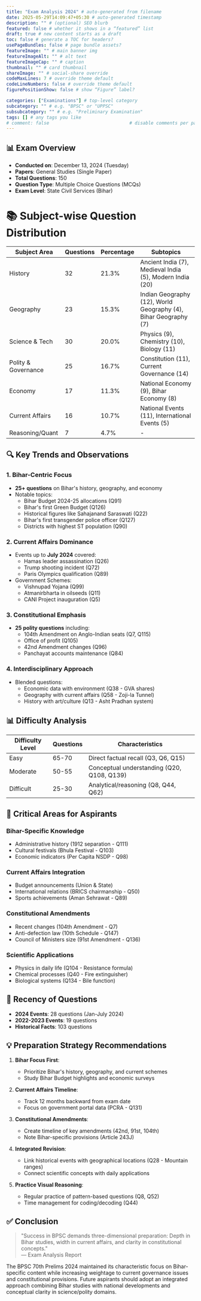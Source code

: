```yaml
---
title: "Exam Analysis 2024" # auto-generated from filename
date: 2025-05-29T14:09:47+05:30 # auto-generated timestamp
description: "" # (optional) SEO blurb
featured: false # whether it shows in a “featured” list
draft: true # new content starts as a draft
toc: false # generate a TOC for headers?
usePageBundles: false # page bundle assets?
featureImage: "" # main banner img
featureImageAlt: "" # alt text
featureImageCap: "" # caption
thumbnail: "" # card thumbnail
shareImage: "" # social-share override
codeMaxLines: 7 # override theme default
codeLineNumbers: false # override theme default
figurePositionShow: false # show “Figure” label?

categories: ["Examinations"] # top-level category
subcategory: "" # e.g. "BPSC" or "UPPSC"
subsubcategory: "" # e.g. "Preliminary Examination"
tags: [] # any tags you like
# comment: false                              # disable comments per page
---
```


## 📊 Exam Overview

- **Conducted on**: December 13, 2024 (Tuesday)
- **Papers**: General Studies (Single Paper)
- **Total Questions**: 150
- **Question Type**: Multiple Choice Questions (MCQs)
- **Exam Level**: State Civil Services (Bihar)

# 📚 Subject-wise Question Distribution

| Subject Area        | Questions | Percentage | Subtopics                                                       |
| ------------------- | --------- | ---------- | --------------------------------------------------------------- |
| History             | 32        | 21.3%      | Ancient India (7), Medieval India (5), Modern India (20)        |
| Geography           | 23        | 15.3%      | Indian Geography (12), World Geography (4), Bihar Geography (7) |
| Science & Tech      | 30        | 20.0%      | Physics (9), Chemistry (10), Biology (11)                       |
| Polity & Governance | 25        | 16.7%      | Constitution (11), Current Governance (14)                      |
| Economy             | 17        | 11.3%      | National Economy (9), Bihar Economy (8)                         |
| Current Affairs     | 16        | 10.7%      | National Events (11), International Events (5)                  |
| Reasoning/Quant     | 7         | 4.7%       | -                                                               |

## 🔍 Key Trends and Observations

### 1. Bihar-Centric Focus

- **25+ questions** on Bihar's history, geography, and economy
- Notable topics:
  - Bihar Budget 2024-25 allocations (Q91)
  - Bihar's first Green Budget (Q126)
  - Historical figures like Sahajanand Saraswati (Q22)
  - Bihar's first transgender police officer (Q127)
  - Districts with highest ST population (Q90)

### 2. Current Affairs Dominance

- Events up to **July 2024** covered:
  - Hamas leader assassination (Q26)
  - Trump shooting incident (Q72)
  - Paris Olympics qualification (Q89)
- Government Schemes:
  - Vishnupad Yojana (Q99)
  - Atmanirbharta in oilseeds (Q11)
  - CANI Project inauguration (Q5)

### 3. Constitutional Emphasis

- **25 polity questions** including:
  - 104th Amendment on Anglo-Indian seats (Q7, Q115)
  - Office of profit (Q105)
  - 42nd Amendment changes (Q96)
  - Panchayat accounts maintenance (Q84)

### 4. Interdisciplinary Approach

- Blended questions:
  - Economic data with environment (Q38 - GVA shares)
  - Geography with current affairs (Q58 - Zoji-la Tunnel)
  - History with art/culture (Q13 - Asht Pradhan system)

## 📊 Difficulty Analysis

| Difficulty Level | Questions | Characteristics                            |
| ---------------- | --------- | ------------------------------------------ |
| Easy             | 65-70     | Direct factual recall (Q3, Q6, Q15)        |
| Moderate         | 50-55     | Conceptual understanding (Q20, Q108, Q139) |
| Difficult        | 25-30     | Analytical/reasoning (Q8, Q44, Q62)        |

## 🎯 Critical Areas for Aspirants

### Bihar-Specific Knowledge

- Administrative history (1912 separation - Q111)
- Cultural festivals (Bhula Festival - Q103)
- Economic indicators (Per Capita NSDP - Q98)

### Current Affairs Integration

- Budget announcements (Union & State)
- International relations (BRICS chairmanship - Q50)
- Sports achievements (Aman Sehrawat - Q89)

### Constitutional Amendments

- Recent changes (104th Amendment - Q7)
- Anti-defection law (10th Schedule - Q147)
- Council of Ministers size (91st Amendment - Q136)

### Scientific Applications

- Physics in daily life (Q104 - Resistance formula)
- Chemical processes (Q40 - Fire extinguisher)
- Biological systems (Q134 - Bile function)

## 📅 Recency of Questions

- **2024 Events**: 28 questions (Jan-July 2024)
- **2022-2023 Events**: 19 questions
- **Historical Facts**: 103 questions

## 💡 Preparation Strategy Recommendations

1. **Bihar Focus First**:

   - Prioritize Bihar's history, geography, and current schemes
   - Study Bihar Budget highlights and economic surveys

2. **Current Affairs Timeline**:

   - Track 12 months backward from exam date
   - Focus on government portal data (PCRA - Q131)

3. **Constitutional Amendments**:

   - Create timeline of key amendments (42nd, 91st, 104th)
   - Note Bihar-specific provisions (Article 243J)

4. **Integrated Revision**:

   - Link historical events with geographical locations (Q28 - Mountain ranges)
   - Connect scientific concepts with daily applications

5. **Practice Visual Reasoning**:
   - Regular practice of pattern-based questions (Q8, Q52)
   - Time management for coding/decoding (Q44)

## ✅ Conclusion

> "Success in BPSC demands three-dimensional preparation: Depth in Bihar studies, width in current affairs, and clarity in constitutional concepts."  
> — Exam Analysis Report

The BPSC 70th Prelims 2024 maintained its characteristic focus on Bihar-specific content while increasing weightage to current governance issues and constitutional provisions. Future aspirants should adopt an integrated approach combining Bihar studies with national developments and conceptual clarity in science/polity domains.
